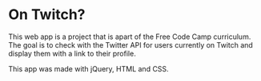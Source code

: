 # On Twitch?

This web app is a project that is apart of the Free Code Camp curriculum. The goal is to check with the Twitter API for users 
currently on Twitch and display them with a link to their profile. 

This app was made with jQuery, HTML and CSS.
